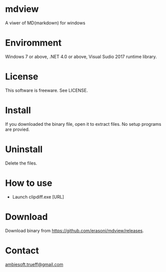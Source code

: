 # mdview
A viwer of MD(markdown) for windows

# Enviromment
Windows 7 or above, .NET 4.0 or above, Visual Sudio 2017 runtime library.

# License
This software is freeware. See LICENSE.

# Install
If you downloaded the binary file, open it to extract files. No setup programs are provied.

# Uninstall
Delete the files.

# How to use
* Launch clipdiff.exe [URL]

# Download
Download binary from https://github.com/erasoni/mdview/releases.

# Contact
ambiesoft.trueff@gmail.com

